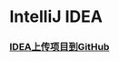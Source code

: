 # IntelliJ IDEA

### [IDEA上传项目到GitHub](https://github.com/Cubic-luo/notes/blob/master/note/resource/DEA上传项目到github.md)